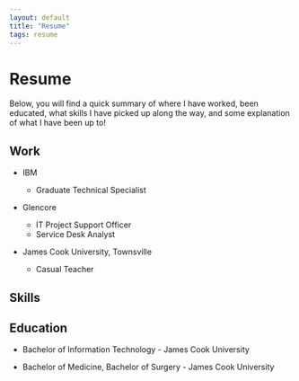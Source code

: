 ```yaml
---
layout: default
title: "Resume"
tags: resume
---
```


# Resume

Below, you will find a quick summary of where I have worked, been educated, what skills I have picked up along the way, and some explanation of what I have been up to!

## Work

- IBM
    - Graduate Technical Specialist

- Glencore
    - IT Project Support Officer
    - Service Desk Analyst

- James Cook University, Townsville
    - Casual Teacher

## Skills

## Education

- Bachelor of Information Technology - James Cook University

- Bachelor of Medicine, Bachelor of Surgery - James Cook University




